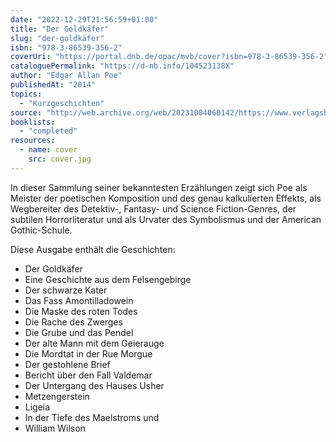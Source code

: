 ```yaml
---
date: "2022-12-29T21:56:59+01:00"
title: "Der Goldkäfer"
slug: "der-goldkäfer"
isbn: "978-3-86539-356-2"
coverUri: "https://portal.dnb.de/opac/mvb/cover?isbn=978-3-86539-356-2"
cataloguePermalink: "https://d-nb.info/104523138X"
author: "Edgar Allan Poe"
publishedAt: "2014"
topics:
  - "Kurzgeschichten"
source: "http://web.archive.org/web/20231004060142/https://www.verlagshaus-roemerweg.de/Marix_Verlag/Edgar_Allan_Poe-Der_Goldkaefer-EAN:9783865393562.html"
booklists:
  - "completed"
resources:
  - name: cover
    src: cover.jpg
---
```

In dieser Sammlung seiner bekanntesten Erzählungen zeigt sich Poe als Meister 
der poetischen Komposition und des genau kalkulierten Effekts, als Wegbereiter 
des Detektiv-, Fantasy- und Science Fiction-Genres, der subtilen Horrorliteratur 
und als Urvater des Symbolismus und der American Gothic-Schule.

Diese Ausgabe enthält die Geschichten:

* Der Goldkäfer
* Eine Geschichte aus dem Felsengebirge
* Der schwarze Kater
* Das Fass Amontilladowein
* Die Maske des roten Todes
* Die Rache des Zwerges
* Die Grube und das Pendel
* Der alte Mann mit dem Geierauge
* Die Mordtat in der Rue Morgue
* Der gestohlene Brief
* Bericht über den Fall Valdemar
* Der Untergang des Hauses Usher
* Metzengerstein
* Ligeia
* In der Tiefe des Maelstroms und 
* William Wilson